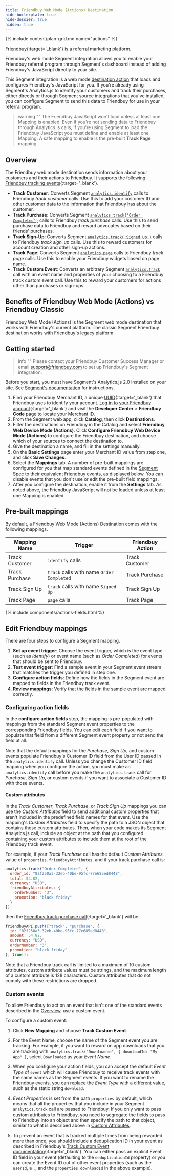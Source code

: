 ```yaml
---
title: Friendbuy Web Mode (Actions) Destination
hide-boilerplate: true
hide-dossier: true
hidden: true
---
```


<!-- The published version of this document is available at https://segment.com/docs/connections/destinations/catalog/actions-friendbuy-web/ -->

{% include content/plan-grid.md name="actions" %}

[Friendbuy](https://www.friendbuy.com/){:target='_blank'} is a referral marketing platform.

Friendbuy's web mode Segment integration allows you to enable your Friendbuy referral program through Segment's dashboard instead of adding Friendbuy's JavaScript directly to your site.

This Segment integration is a web mode [destination action](/docs/connections/destinations/actions/) that loads and configures Friendbuy's JavaScript for you. If you're already using Segment's Analytics.js to identify your customers and track their purchases, either directly or through Segment source integrations that you've installed, you can configure Segment to send this data to Friendbuy for use in your referral program.

> warning ""
> The Friendbuy JavaScript won't load unless at least one Mapping is enabled.  Even if you're not sending data to Friendbuy through Analytics.js calls, if you're using Segment to load the Friendbuy JavaScript you must define and enable at least one Mapping.  A safe mapping to enable is the pre-built **Track Page** mapping.

## Overview

The Friendbuy web mode destination sends information about your customers and their actions to Friendbuy. It supports the following [Friendbuy tracking events](https://developers.friendbuy.com/#tracking-events){:target='_blank'}.

- **Track Customer**: Converts Segment [`analytics.identify`](/docs/connections/spec/identify/) calls to Friendbuy *track customer* calls. Use this to add your customer ID and other customer data to the information that Friendbuy has about the customer.
- **Track Purchase**: Converts Segment [`analytics.track('Order Completed')`](/docs/connections/spec/ecommerce/v2/#order-completed) calls to Friendbuy *track purchase* calls. Use this to send purchase data to Friendbuy and reward advocates based on their friends' purchases.
- **Track Sign-Up**: Converts Segment [`analytics.track('Signed Up')`](/docs/connections/spec/b2b-saas/#signed-up) calls to Friendbuy *track sign_up* calls. Use this to reward customers for account creation and other sign-up actions.
- **Track Page**: Converts Segment [`analytics.page`](/docs/connections/sources/catalog/libraries/website/javascript/#page) calls to Friendbuy *track page* calls. Use this to enable your Friendbuy widgets based on page name.
- **Track Custom Event**: Converts an arbitrary Segment [`analytics.track`](/docs/connections/sources/catalog/libraries/website/javascript/#track) call with an event name and properties of your choosing to a Friendbuy track custom event call. Use this to reward your customers for actions other than purchases or sign-ups.

## Benefits of Friendbuy Web Mode (Actions) vs Friendbuy Classic

Friendbuy Web Mode (Actions) is the Segment web mode destination that works with Friendbuy's current platform. The classic Segment Friendbuy destination works with Friendbuy's legacy platform.

## Getting started

> info ""
> Please contact your Friendbuy Customer Success Manager or email support@friendbuy.com to set up Friendbuy's Segment integration.

Before you start, you must have Segment's Analytics.js 2.0 installed on your site. See [Segment's documentation](/docs/connections/sources/catalog/libraries/website/javascript/quickstart/) for instructions.

1. Find your Friendbuy Merchant ID, a unique [UUID](https://en.wikipedia.org/wiki/Universally_unique_identifier){:target='_blank'} that Friendbuy uses to identify your account. [Log in to your Friendbuy account](https://retailer.friendbuy.io/){:target='_blank'} and visit the **Developer Center** > **Friendbuy Code** page to locate your Merchant ID.
2. From the Segment web app, click **Catalog**, then click **Destinations**.
3. Filter the destinations on Friendbuy in the Catalog and select **Friendbuy Web Device Mode (Actions)**. Click **Configure Friendbuy Web Device Mode (Actions)** to configure the Friendbuy destination, and choose which of your sources to connect the destination to.
4. Give the destination a name, and fill in the settings manually.
5. On the **Basic Settings** page enter your Merchant ID value from step one, and click **Save Changes**.
6. Select the **Mappings** tab. A number of pre-built mappings are configured for you that map standard events defined in the [Segment Spec](/docs/connections/spec/) to their equivalent Friendbuy events, as displayed below. You can disable events that you don't use or edit the pre-built field mappings.
7. After you configure the destination, enable it from the **Settings** tab. As noted above, the Friendbuy JavaScript will not be loaded unless at least one Mapping is enabled.

## Pre-built mappings

By default, a Friendbuy Web Mode (Actions) Destination comes with the following mappings.

| Mapping Name   | Trigger                                   | Friendbuy Action |
|----------------|-------------------------------------------|------------------|
| Track Customer | `identify` calls                          | Track Customer   |
| Track Purchase | `track` calls with name `Order Completed` | Track Purchase   |
| Track Sign Up  | `track` calls with name `Signed Up`       | Track Sign Up    |
| Track Page     | `page` calls                              | Track Page       |

<!-- The line below renders a table of connection settings (if applicable), Pre-built Mappings, and available actions. -->

{% include components/actions-fields.html %}

<!-- If applicable, add information regarding the migration from a classic destination to an Actions-based version below -->

## Edit Friendbuy mappings

There are four steps to configure a Segment mapping.

1. **Set up event trigger**: Choose the event trigger, which is the event type (such as *Identify*) or event name (such as *Order Completed*) for events that should be sent to Friendbuy.
2. **Test event trigger**: Find a sample event in your Segment event stream that matches the trigger you defined in step one.
3. **Configure action fields**: Define how the fields in the Segment event are mapped to fields in the Friendbuy track event.
4. **Review mappings**: Verify that the fields in the sample event are mapped correctly.

### Configuring action fields

In the **configure action fields** step, the mapping is pre-populated with mappings from the standard Segment event properties to the corresponding Friendbuy fields. You can edit each field if you want to populate that field from a different Segment event property or not send the field at all.

Note that the default mappings for the *Purchase*, *Sign Up*, and custom events populate Friendbuy's Customer ID field from the User ID passed in the `analytics.identify` call. Unless you change the Customer ID field mapping when you configure the action, you must make an `analytics.identify` call before you make the `analytics.track` call for *Purchase*, *Sign Up*, or custom events if you want to associate a Customer ID with those events.

#### Custom attributes

In the *Track Customer*, *Track Purchase*, or *Track Sign Up* mappings you can use the *Custom Attributes* field to send additional custom properties that aren't included in the predefined field names for that event. Use the mapping's *Custom Attributes* field to specify the path to a JSON object that contains those custom attributes. Then, when your code makes its Segment Analytics.js call, include an object at the path that you configured containing your custom attributes to include them at the root of the Friendbuy track event.

For example, if your *Track Purchase* call has the default *Custom Attributes* value of `properties.friendbuyAttributes`, and if your track purchase call is:

``` javascript
analytics.track("Order Completed", {
  order_id: "82f250a3-32eb-40be-95fc-77e685ed8448",
  total: 54.82,
  currency: "USD",
  friendbuyAttributes: {
    orderNumber: "3",
    promotion: "black friday"
  }
});
```

then the [Friendbuy track purchase call](https://developers.friendbuy.com/#purchase-event){:target='_blank'} will be:

``` javascript
friendbuyAPI.push(["track", "purchase", {
  id: "82f250a3-32eb-40be-95fc-77e685ed8448",
  amount: 54.82,
  currency: "USD",
  orderNumber: "3",
  promotion: "black friday"
}, true]);
```

Note that a Friendbuy track call is limited to a maximum of 10 custom attributes, custom attribute values must be strings, and the maximum length of a custom attribute is 128 characters.  Custom attributes that do not comply with these restrictions are dropped.

### Custom events

To allow Friendbuy to act on an event that isn't one of the standard events described in the [Overview](#overview), use a custom event.

To configure a custom event:

1. Click **New Mapping** and choose **Track Custom Event**.

2. For the Event Name, choose the name of the Segment event you are tracking. For example, if you want to reward on app downloads that you are tracking with `analytics.track("Downloaded", { downloadId: "My App" }`, select `Downloaded` as your *Event Name*.

3. When you configure your action fields, you can accept the default *Event Type* of `event` which will cause Friendbuy to receive track events with the same names as the Segment events. If you want to rename the Friendbuy events, you can replace the *Event Type* with a different value, such as the static string `download`.

4. *Event Properties* is set from the path `properties` by default, which means that all the properties that you include in your Segment `analytics.track` call are passed to Friendbuy. If you only want to pass custom attributes to Friendbuy, you need to segregate the fields to pass to Friendbuy into an object and then specify the path to that object, similar to what is described above in [Custom Attributes](#custom-attributes).

5. To prevent an event that is tracked multiple times from being rewarded more than once, you should include a deduplication ID in your event as described in Friendbuy's [Track Custom Event documentation](https://developers.friendbuy.com/#custom-event){:target='_blank'}. You can either pass an explicit Event ID field in your event (defaulting to the `deduplicationId` property) or you can create the Event ID out of other event properties (such as the `userId`, a `.`, and the `properties.downloadId` in the above example).

<!--
Local Variables:
eval: (visual-line-mode 1)
End:
-->
